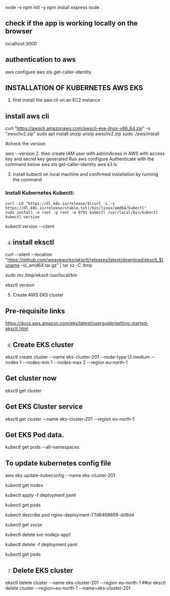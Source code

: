 node -v
npm init -y
npm install express
node .

## check if the app is working locally on the browser
localhost:3000

## authentication to aws
aws configure
aws sts get-caller-identity



## INSTALLATION OF KUBERNETES AWS EKS 

1. first install the aws cli on an EC2 instance
## install aws cli
curl "https://awscli.amazonaws.com/awscli-exe-linux-x86_64.zip" -o "awscliv2.zip" 
sudo apt install unzip 
unzip awscliv2.zip 
sudo ./aws/install

#check the version

aws --version
2. then create IAM user with adminAcess in AWS with  access key and secret key generated
Run aws configure
Authenticate with the command below
aws sts get-caller-identity
aws s3 ls

3. install kubectl on local machine and confirmed installation by running the command
### Install Kubernetes Kubectl:

    curl -LO "https://dl.k8s.io/release/$(curl -L -s https://dl.k8s.io/release/stable.txt)/bin/linux/amd64/kubectl"
    sudo install -o root -g root -m 0755 kubectl /usr/local/bin/kubectl
    kubectl version 
kubectl version --client

4. ## install eksctl

curl --silent --location "https://github.com/weaveworks/eksctl/releases/latest/download/eksctl_$(uname -s)_amd64.tar.gz" | tar xz -C /tmp

sudo mv /tmp/eksctl /usr/local/bin

eksctl version

5. Create AWS EKS cluster

## Pre-requisite links
https://docs.aws.amazon.com/eks/latest/userguide/getting-started-eksctl.html

6. ## Create EKS cluster
eksctl create cluster --name eks-cluster-201 --node-type t3.medium --nodes 1 --nodes-min 1 --nodes-max 2 --region eu-north-1

## Get cluster now
eksctl get cluster 

## Get EKS Cluster service
eksctl get cluster --name eks-cluster-201 --region eu-north-1

## Get EKS Pod data.
kubectl get pods --all-namespaces

## To update kubernetes config file
aws eks update-kubeconfig --name eks-cluster-201

kubectl get nodes

kubectl apply -f deployment.yaml

kubectl get pods

kubectl describe pod nginx-deployment-77d8468669-dd9d4

kubectl get svcsx

kubectl delete svc nodejs-app1

kubectl delete -f deployment.yaml

kubectl get pods

7. ## Delete EKS cluster
eksctl delete cluster --name eks-cluster-201 --region eu-north-1
##or 
eksctl delete cluster --region=eu-north-1 --name=eks-cluster-201